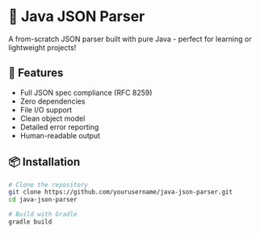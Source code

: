 # 🦄 Java JSON Parser

A from-scratch JSON parser built with pure Java - perfect for learning or lightweight projects!

## 🚀 Features
- Full JSON spec compliance (RFC 8259)
- Zero dependencies
- File I/O support
- Clean object model
- Detailed error reporting
- Human-readable output

## 📦 Installation
```bash
# Clone the repository
git clone https://github.com/yourusername/java-json-parser.git
cd java-json-parser

# Build with Gradle
gradle build